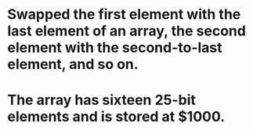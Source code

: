 #	Swapped the first element with the last element of an array, the second element with the second-to-last element, and so on.
#	The array has sixteen 25-bit elements and is stored at $1000.

